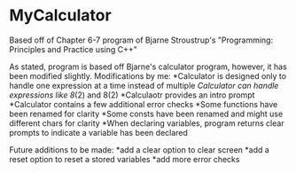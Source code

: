 # MyCalculator
Based off of Chapter 6-7 program of Bjarne Stroustrup's "Programming: Principles and Practice using C++"

As stated, program is based off Bjarne's calculator program, however, it has been modified slightly.
Modifications by me:
*Calculator is designed only to handle one expression at a time instead of multiple
*Calculator can handle expressions like 8*(2) and 8(2)
*Calculaotr provides an intro prompt
*Calculator contains a few additional error checks
*Some functions have been renamed for clarity
*Some consts have been renamed and might use different chars for clarity
*When declaring variables, program returns clear prompts to indicate a variable has been declared

Future additions to be made:
*add a clear option to clear screen
*add a reset option to reset a stored variables
*add more error checks
